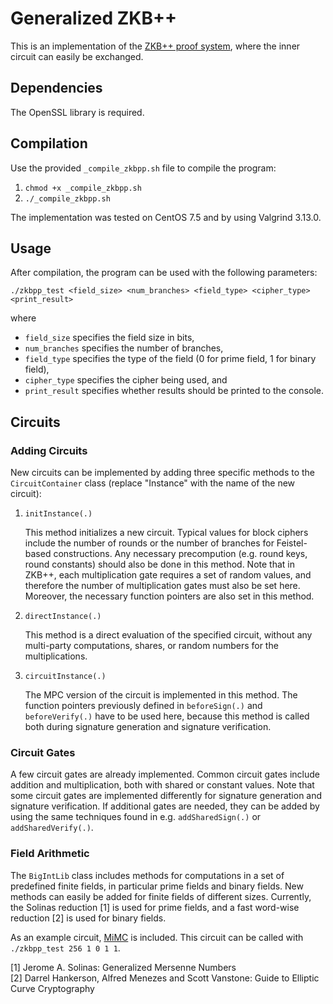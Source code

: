 # Generalized ZKB++
This is an implementation of the [ZKB++ proof system](https://eprint.iacr.org/2017/279.pdf), where the inner circuit can easily be exchanged.

## Dependencies
The OpenSSL library is required.

## Compilation
Use the provided `_compile_zkbpp.sh` file to compile the program:
1. `chmod +x _compile_zkbpp.sh`
2. `./_compile_zkbpp.sh`

The implementation was tested on CentOS 7.5 and by using Valgrind 3.13.0.

## Usage
After compilation, the program can be used with the following parameters:

`./zkbpp_test <field_size> <num_branches> <field_type> <cipher_type> <print_result>`

where

* `field_size` specifies the field size in bits,
* `num_branches` specifies the number of branches,
* `field_type` specifies the type of the field (0 for prime field, 1 for binary field),
* `cipher_type` specifies the cipher being used, and
* `print_result` specifies whether results should be printed to the console.


## Circuits
### Adding Circuits
New circuits can be implemented by adding three specific methods to the `CircuitContainer` class (replace "Instance" with the name of the new circuit):
1. `initInstance(.)`

    This method initializes a new circuit. Typical values for block ciphers include the number of rounds or the number of branches for Feistel-based constructions. Any necessary precompution (e.g. round keys, round constants) should also be done in this method. Note that in ZKB++, each multiplication gate requires a set of random values, and therefore the number of multiplication gates must also be set here. Moreover, the necessary function pointers are also set in this method.
2. `directInstance(.)`

    This method is a direct evaluation of the specified circuit, without any multi-party computations, shares, or random numbers for the multiplications.
3. `circuitInstance(.)`

    The MPC version of the circuit is implemented in this method. The function pointers previously defined in `beforeSign(.)` and `beforeVerify(.)` have to be used here, because this method is called both during signature generation and signature verification.

### Circuit Gates
A few circuit gates are already implemented. Common circuit gates include addition and multiplication, both with shared or constant values. Note that some circuit gates are implemented differently for signature generation and signature verification. If additional gates are needed, they can be added by using the same techniques found in e.g. `addSharedSign(.)` or `addSharedVerify(.)`.

### Field Arithmetic
The `BigIntLib` class includes methods for computations in a set of predefined finite fields, in particular prime fields and binary fields. New methods can easily be added for finite fields of different sizes. Currently, the Solinas reduction [1] is used for prime fields, and a fast word-wise reduction [2] is used for binary fields.

As an example circuit, [MiMC](https://eprint.iacr.org/2016/492.pdf) is included. This circuit can be called with `./zkbpp_test 256 1 0 1 1`.


[1] Jerome A. Solinas: Generalized Mersenne Numbers  
[2] Darrel Hankerson, Alfred Menezes and Scott Vanstone: Guide to Elliptic Curve Cryptography
